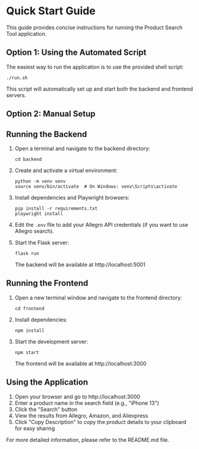 # Quick Start Guide

This guide provides concise instructions for running the Product Search Tool application.

## Option 1: Using the Automated Script

The easiest way to run the application is to use the provided shell script:

```
./run.sh
```

This script will automatically set up and start both the backend and frontend servers.

## Option 2: Manual Setup

## Running the Backend

1. Open a terminal and navigate to the backend directory:
   ```
   cd backend
   ```

2. Create and activate a virtual environment:
   ```
   python -m venv venv
   source venv/bin/activate  # On Windows: venv\Scripts\activate
   ```

3. Install dependencies and Playwright browsers:
   ```
   pip install -r requirements.txt
   playwright install
   ```

4. Edit the `.env` file to add your Allegro API credentials (if you want to use Allegro search).

5. Start the Flask server:
   ```
   flask run
   ```
   The backend will be available at http://localhost:5001

## Running the Frontend

1. Open a new terminal window and navigate to the frontend directory:
   ```
   cd frontend
   ```

2. Install dependencies:
   ```
   npm install
   ```

3. Start the development server:
   ```
   npm start
   ```
   The frontend will be available at http://localhost:3000

## Using the Application

1. Open your browser and go to http://localhost:3000
2. Enter a product name in the search field (e.g., "iPhone 13")
3. Click the "Search" button
4. View the results from Allegro, Amazon, and Aliexpress
5. Click "Copy Description" to copy the product details to your clipboard for easy sharing

For more detailed information, please refer to the README.md file.
